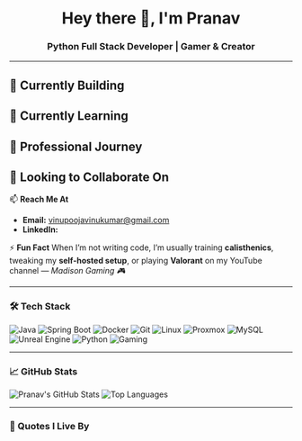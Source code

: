 <h1 align="center">Hey there 👋, I'm Pranav</h1>
<h3 align="center">Python Full Stack Developer | Gamer & Creator</h3>

---

🔭 **Currently Building**
-   

🌱 **Currently Learning**
-   

💼 **Professional Journey**
- 

👯 **Looking to Collaborate On**
-   

📫 **Reach Me At**
- **Email:** vinupoojavinukumar@gmail.com   
- **LinkedIn:** 

⚡ **Fun Fact**
When I’m not writing code, I’m usually training **calisthenics**, tweaking my **self-hosted setup**, or playing **Valorant** on my YouTube channel — *Madison Gaming 🎮*

---

### 🛠️ Tech Stack

![Java](https://img.shields.io/badge/Java-ED8B00?style=flat&logo=java&logoColor=white)
![Spring Boot](https://img.shields.io/badge/Spring_Boot-6DB33F?style=flat&logo=spring-boot&logoColor=white)
![Docker](https://img.shields.io/badge/Docker-2496ED?style=flat&logo=docker&logoColor=white)
![Git](https://img.shields.io/badge/Git-F05032?style=flat&logo=git&logoColor=white)
![Linux](https://img.shields.io/badge/Linux-FCC624?style=flat&logo=linux&logoColor=black)
![Proxmox](https://img.shields.io/badge/Proxmox-E57000?style=flat&logo=proxmox&logoColor=white)
![MySQL](https://img.shields.io/badge/MySQL-4479A1?style=flat&logo=mysql&logoColor=white)
![Unreal Engine](https://img.shields.io/badge/Unreal_Engine-000000?style=flat&logo=unrealengine&logoColor=white)
![Python](https://img.shields.io/badge/Python-3670A0?style=flat&logo=python&logoColor=white)
![Gaming](https://img.shields.io/badge/Gaming-9146FF?style=flat&logo=steam&logoColor=white)

---

### 📈 GitHub Stats

![Pranav's GitHub Stats](https://github-readme-stats.vercel.app/api?username=Pranav&show_icons=true&theme=radical)
![Top Languages](https://github-readme-stats.vercel.app/api/top-langs/?username=Pranav&layout=compact&theme=radical)

---

### 🧠 Quotes I Live By


